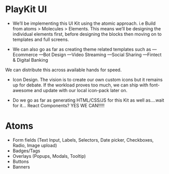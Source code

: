 # PlayKit UI

 - We’ll be implementing this UI Kit using the atomic approach. i.e Build from atoms > Molecules > Elements. This means we’ll be designing the individual elements first, before designing the blocks then moving on to templates and full screens. 


- We can also go as far as creating theme related templates such as 
—Ecommerce
—Bot Design
—Video Streaming
—Social Sharing 
—Fintect & Digital Banking

We can distribute this across available hands for speed.

- Icon Design. The vision is to create our own custom icons but it remains up for debate. If the workload proves too much, we can ship with font-awesome and update with our local icon-pack later on. 

- Do we go as far as generating HTML/CSS/JS for this Kit as well as….wait for it… React Components? YES WE CAN!!!!!


# Atoms

- Form fields (Text Input, Labels, Selectors, Date picker, Checkboxes, Radio, Image upload)
- Badges/Tags
- Overlays (Popups, Modals, Tooltip)
- Buttons
- Banners
